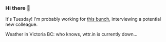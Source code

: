 ### Hi there :wave:

It's Tuesday! I'm probably working for [this bunch](https://github.com/kohofinancial), interviewing a potential new colleague.

Weather in Victoria BC: who knows, wttr.in is currently down...
